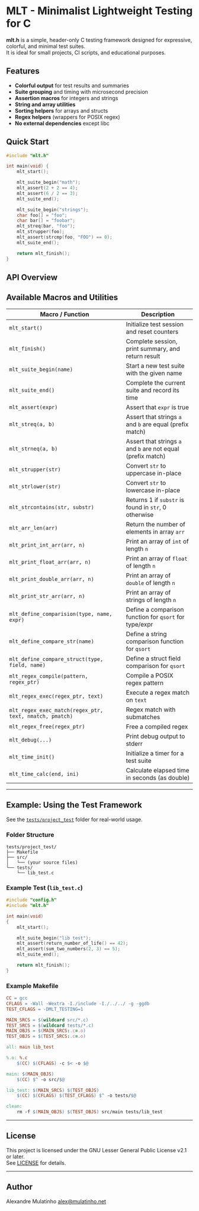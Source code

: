 # MLT - Minimalist Lightweight Testing for C

**mlt.h** is a simple, header-only C testing framework designed for expressive, colorful, and minimal test suites.  
It is ideal for small projects, CI scripts, and educational purposes.

## Features

- **Colorful output** for test results and summaries
- **Suite grouping** and timing with microsecond precision
- **Assertion macros** for integers and strings
- **String and array utilities**
- **Sorting helpers** for arrays and structs
- **Regex helpers** (wrappers for POSIX regex)
- **No external dependencies** except libc

## Quick Start

```c
#include "mlt.h"

int main(void) {
    mlt_start();

    mlt_suite_begin("math");
    mlt_assert(2 + 2 == 4);
    mlt_assert(6 / 2 == 3);
    mlt_suite_end();

    mlt_suite_begin("strings");
    char foo[] = "foo";
    char bar[] = "foobar";
    mlt_streq(bar, "foo");
    mlt_strupper(foo);
    mlt_assert(strcmp(foo, "FOO") == 0);
    mlt_suite_end();

    return mlt_finish();
}
```

## API Overview

## Available Macros and Utilities

| Macro / Function                | Description                                                      |
|---------------------------------|------------------------------------------------------------------|
| `mlt_start()`                   | Initialize test session and reset counters                       |
| `mlt_finish()`                  | Complete session, print summary, and return result               |
| `mlt_suite_begin(name)`         | Start a new test suite with the given name                       |
| `mlt_suite_end()`               | Complete the current suite and record its time                   |
| `mlt_assert(expr)`              | Assert that `expr` is true                                       |
| `mlt_streq(a, b)`               | Assert that strings `a` and `b` are equal (prefix match)         |
| `mlt_strneq(a, b)`              | Assert that strings `a` and `b` are not equal (prefix match)     |
| `mlt_strupper(str)`             | Convert `str` to uppercase in-place                              |
| `mlt_strlower(str)`             | Convert `str` to lowercase in-place                              |
| `mlt_strcontains(str, substr)`  | Returns 1 if `substr` is found in `str`, 0 otherwise             |
| `mlt_arr_len(arr)`              | Return the number of elements in array `arr`                     |
| `mlt_print_int_arr(arr, n)`     | Print an array of `int` of length `n`                            |
| `mlt_print_float_arr(arr, n)`   | Print an array of `float` of length `n`                          |
| `mlt_print_double_arr(arr, n)`  | Print an array of `double` of length `n`                         |
| `mlt_print_str_arr(arr, n)`     | Print an array of strings of length `n`                          |
| `mlt_define_comparision(type, name, expr)` | Define a comparison function for `qsort` for type/expr   |
| `mlt_define_compare_str(name)`  | Define a string comparison function for `qsort`                  |
| `mlt_define_compare_struct(type, field, name)` | Define a struct field comparison for `qsort`           |
| `mlt_regex_compile(pattern, regex_ptr)` | Compile a POSIX regex pattern                           |
| `mlt_regex_exec(regex_ptr, text)` | Execute a regex match on `text`                              |
| `mlt_regex_exec_match(regex_ptr, text, nmatch, pmatch)` | Regex match with submatches           |
| `mlt_regex_free(regex_ptr)`     | Free a compiled regex                                            |
| `mlt_debug(...)`                | Print debug output to stderr                                     |
| `mlt_time_init()`               | Initialize a timer for a test suite                              |
| `mlt_time_calc(end, ini)`       | Calculate elapsed time in seconds (as double)                    |

---

## Example: Using the Test Framework

See the [`tests/project_test`](./tests/project_test) folder for real-world usage.

### Folder Structure

```
tests/project_test/
├── Makefile
├── src/
│   └── (your source files)
└── tests/
    └── lib_test.c
```

### Example Test (`lib_test.c`)

```c
#include "config.h"
#include "mlt.h"

int main(void)
{
    mlt_start();

    mlt_suite_begin("lib test");
    mlt_assert(return_number_of_life() == 42);
    mlt_assert(sum_two_numbers(2, 3) == 5);
    mlt_suite_end();

    return mlt_finish();
}
```

### Example Makefile

```makefile
CC = gcc
CFLAGS = -Wall -Wextra -I./include -I./../../ -g -ggdb
TEST_CFLAGS = -DMLT_TESTING=1

MAIN_SRCS = $(wildcard src/*.c)
TEST_SRCS = $(wildcard tests/*.c)
MAIN_OBJS = $(MAIN_SRCS:.c=.o)
TEST_OBJS = $(TEST_SRCS:.c=.o)

all: main lib_test

%.o: %.c
    $(CC) $(CFLAGS) -c $< -o $@

main: $(MAIN_OBJS)
    $(CC) $^ -o src/$@

lib_test: $(MAIN_SRCS) $(TEST_OBJS)
    $(CC) $(CFLAGS) $(TEST_CFLAGS) $^ -o tests/$@

clean:
    rm -f $(MAIN_OBJS) $(TEST_OBJS) src/main tests/lib_test
```

---

## License

This project is licensed under the GNU Lesser General Public License v2.1 or later.  
See [LICENSE](LICENSE) for details.

---

## Author

Alexandre Mulatinho <alex@mulatinho.net>
